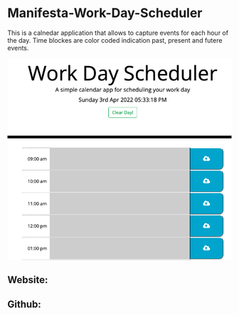 # Manifesta-Work-Day-Scheduler
This is a calnedar application that allows to capture events for each hour of the day. Time blockes are color coded indication past, present and futere events. 

![Quiz 5 pic.](./Assets/workdayschedulepic.png)

## Website:



## Github:

